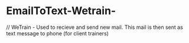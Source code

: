 # EmailToText-Wetrain-
// WeTrain - Used to recieve and send new mail. This mail is then sent as text message to phone (for client trainers)
